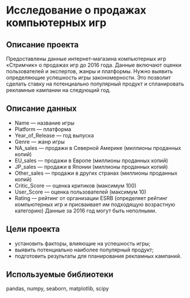 
# Исследование о продажах компьютерных игр

## Описание проекта  
Предоставлены данные интернет-магазина компьютерных игр «Стримчик» о продажах игр до 2016 года. Данные включают оценки пользователей и экспертов, жанры и платформы. 
Нужно выявить определяющие успешность игры закономерности. Это позволит сделать ставку на потенциально популярный продукт и спланировать рекламные кампании на следующий год.

## Описание данных  
- Name — название игры
- Platform — платформа
- Year_of_Release — год выпуска
- Genre — жанр игры
- NA_sales — продажи в Северной Америке (миллионы проданных копий)
- EU_sales — продажи в Европе (миллионы проданных копий)
- JP_sales — продажи в Японии (миллионы проданных копий)
- Other_sales — продажи в других странах (миллионы проданных копий)
- Critic_Score — оценка критиков (максимум 100)
- User_Score — оценка пользователей (максимум 10)
- Rating — рейтинг от организации ESRB (определяет рейтинг компьютерных игр и присваивает им подходящую возрастную категорию)
Данные за 2016 год могут быть неполными.

## Цели проекта
- установить факторы, влияющие на успешность игры;
- выявить потенциально наиболее популярный продукт;
- подготовить результаты для планирования рекламных кампаний.

## Используемые библиотеки
pandas, numpy, seaborn, matplotlib, scipy